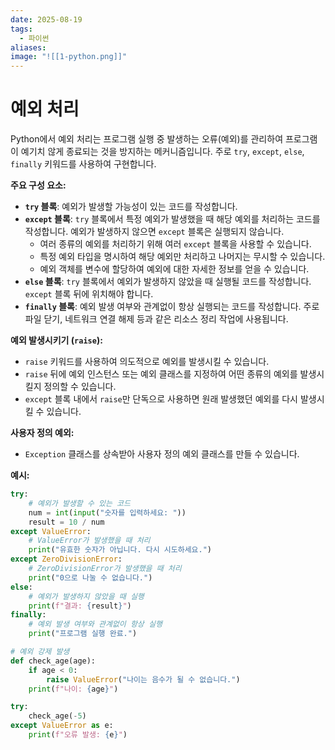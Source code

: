 ```yaml
---
date: 2025-08-19
tags:
  - 파이썬
aliases:
image: "![[1-python.png]]"
---
```


# 예외 처리

Python에서 예외 처리는 프로그램 실행 중 발생하는 오류(예외)를 관리하여 프로그램이 예기치 않게 종료되는 것을 방지하는 메커니즘입니다. 주로 `try`, `except`, `else`, `finally` 키워드를 사용하여 구현합니다.

**주요 구성 요소:**

*   **`try` 블록**: 예외가 발생할 가능성이 있는 코드를 작성합니다.
*   **`except` 블록**: `try` 블록에서 특정 예외가 발생했을 때 해당 예외를 처리하는 코드를 작성합니다. 예외가 발생하지 않으면 `except` 블록은 실행되지 않습니다.
    *   여러 종류의 예외를 처리하기 위해 여러 `except` 블록을 사용할 수 있습니다.
    *   특정 예외 타입을 명시하여 해당 예외만 처리하고 나머지는 무시할 수 있습니다.
    *   예외 객체를 변수에 할당하여 예외에 대한 자세한 정보를 얻을 수 있습니다.
*   **`else` 블록**: `try` 블록에서 예외가 발생하지 않았을 때 실행될 코드를 작성합니다. `except` 블록 뒤에 위치해야 합니다.
*   **`finally` 블록**: 예외 발생 여부와 관계없이 항상 실행되는 코드를 작성합니다. 주로 파일 닫기, 네트워크 연결 해제 등과 같은 리소스 정리 작업에 사용됩니다.

**예외 발생시키기 (`raise`):**

*   `raise` 키워드를 사용하여 의도적으로 예외를 발생시킬 수 있습니다.
*   `raise` 뒤에 예외 인스턴스 또는 예외 클래스를 지정하여 어떤 종류의 예외를 발생시킬지 정의할 수 있습니다.
*   `except` 블록 내에서 `raise`만 단독으로 사용하면 원래 발생했던 예외를 다시 발생시킬 수 있습니다.

**사용자 정의 예외:**

*   `Exception` 클래스를 상속받아 사용자 정의 예외 클래스를 만들 수 있습니다.

**예시:**

```python
try:
    # 예외가 발생할 수 있는 코드
    num = int(input("숫자를 입력하세요: "))
    result = 10 / num
except ValueError:
    # ValueError가 발생했을 때 처리
    print("유효한 숫자가 아닙니다. 다시 시도하세요.")
except ZeroDivisionError:
    # ZeroDivisionError가 발생했을 때 처리
    print("0으로 나눌 수 없습니다.")
else:
    # 예외가 발생하지 않았을 때 실행
    print(f"결과: {result}")
finally:
    # 예외 발생 여부와 관계없이 항상 실행
    print("프로그램 실행 완료.")

# 예외 강제 발생
def check_age(age):
    if age < 0:
        raise ValueError("나이는 음수가 될 수 없습니다.")
    print(f"나이: {age}")

try:
    check_age(-5)
except ValueError as e:
    print(f"오류 발생: {e}")
```